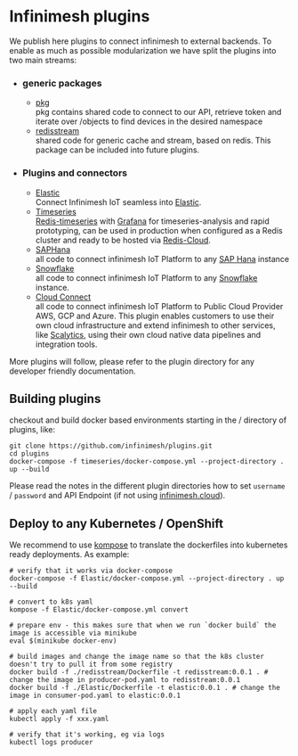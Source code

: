 # Infinimesh plugins
We publish here plugins to connect infinimesh to external backends. To enable as much as possible modularization we have split the plugins into two main streams:  
* ### generic packages
   * [pkg](pkg)  
   pkg contains shared code to connect to our API, retrieve token and iterate over /objects to find devices in the desired namespace  
   * [redisstream](redistream)  
   shared code for generic cache and stream, based on redis. This package can be included into future plugins.
   
* ### Plugins and connectors
   * [Elastic](Elastic)  
   Connect Infinimesh IoT seamless into [Elastic](https://elastic.co).
   * [Timeseries](timeseries)  
   [Redis-timeseries](https://oss.redislabs.com/redistimeseries/) with [Grafana](https://grafana.com/) for timeseries-analysis and rapid prototyping, can be used in production when configured as a Redis cluster and ready to be hosted via [Redis-Cloud](https://redislabs.com/redis-enterprise-cloud/overview/). 
   * [SAPHana](SAPHana)  
   all code to connect infinimesh IoT Platform to any [SAP Hana](https://www.sap.com/products/hana.html) instance
   * [Snowflake](Snowflake)  
   all code to connect infinimesh IoT Platform to any [Snowflake](https://www.snowflake.com/) instance.  
   * [Cloud Connect](CloudConnect)  
   all code to connect infinimesh IoT Platform to Public Cloud Provider AWS, GCP and Azure. This plugin enables customers to use their own cloud infrastructure and extend infinimesh to other services, like [Scalytics](https://www.scalytics.io), using their own cloud native data pipelines and integration tools. 
  
More plugins will follow, please refer to the plugin directory for any developer friendly documentation.
  
## Building plugins
checkout and build docker based environments starting in the / directory of plugins, like:  
```
git clone https://github.com/infinimesh/plugins.git  
cd plugins  
docker-compose -f timeseries/docker-compose.yml --project-directory . up --build
```
Please read the notes in the different plugin directories how to set ```username``` / ```password``` and API Endpoint (if not using [infinimesh.cloud](https://console.infinimesh.cloud)).  

## Deploy to any Kubernetes / OpenShift  
We recommend to use [kompose](https://kompose.io/) to translate the dockerfiles into kubernetes ready deployments. As example:  
```
# verify that it works via docker-compose  
docker-compose -f Elastic/docker-compose.yml --project-directory . up --build  
  
# convert to k8s yaml  
kompose -f Elastic/docker-compose.yml convert  
  
# prepare env - this makes sure that when we run `docker build` the image is accessible via minikube  
eval $(minikube docker-env)  
  
# build images and change the image name so that the k8s cluster doesn't try to pull it from some registry  
docker build -f ./redisstream/Dockerfile -t redisstream:0.0.1 . # change the image in producer-pod.yaml to redisstream:0.0.1  
docker build -f ./Elastic/Dockerfile -t elastic:0.0.1 . # change the image in consumer-pod.yaml to elastic:0.0.1  
  
# apply each yaml file
kubectl apply -f xxx.yaml  
  
# verify that it's working, eg via logs  
kubectl logs producer  

```

